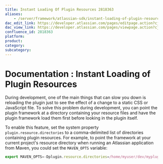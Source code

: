 ```yaml
---
title: Instant Loading Of Plugin Resources 2818363
aliases:
    - /server/framework/atlassian-sdk/instant-loading-of-plugin-resources-2818363.html
dac_edit_link: https://developer.atlassian.com/pages/editpage.action?cjm=wozere&pageId=2818363
dac_view_link: https://developer.atlassian.com/pages/viewpage.action?cjm=wozere&pageId=2818363
confluence_id: 2818363
platform:
product:
category:
subcategory:
---
```

# Documentation : Instant Loading of Plugin Resources

During development, one of the main things that can slow you down is reloading the plugin just to see the effect of a change to a static CSS or JavaScript file. To solve this problem during development, you can point the plugin framework at a directory containing your resource files and have the plugin framework load them first before looking in the plugin itself.

To enable this feature, set the system property `plugin.resource.directories` to a comma-delimited list of directories containing plugin resources. For example, to point the framework at your current project's resource directory when running an Atlassian application from Maven, you could set the `MAVEN_OPTS` variable:

``` javascript
export MAVEN_OPTS=-Dplugin.resource.directories=/home/myuser/dev/myplugin/src/main/resources
```

 

 












































































































































































































































































































































































































































































